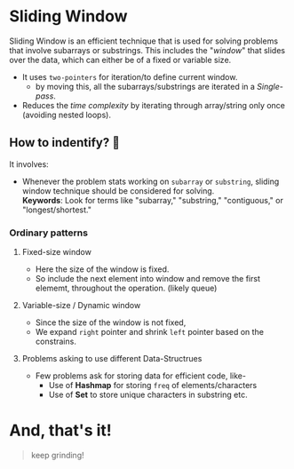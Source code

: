 # Sliding Window

Sliding Window is an efficient technique that is used for solving problems that involve subarrays or substrings.
This includes the "*window*" that slides over the data, which can either be of a fixed or variable size.

- It uses `two-pointers` for iteration/to define current window.
    - by moving this, all the subarrays/substrings are iterated in a *Single-pass*.
- Reduces the *time complexity* by iterating through array/string only once (avoiding nested loops).

## How to indentify? 🤔
It involves: <br>
- Whenever the problem stats working on `subarray` or `substring`, sliding window technique should be considered for solving.<br>
**Keywords**: Look for terms like "subarray," "substring," "contiguous," or "longest/shortest."

### Ordinary patterns

1. Fixed-size window
    - Here the size of the window is fixed.
    - So include the next element into window and remove the first elememt, throughout the operation. (likely queue)

2. Variable-size / Dynamic window
    - Since the size of the window is not fixed, 
    - We expand `right` pointer and shrink `left` pointer based on the constrains.

3. Problems asking to use different Data-Structrues
    - Few problems ask for storing data for efficient code, like-
        - Use of **Hashmap** for storing `freq` of elements/characters
        - Use of **Set** to store unique characters in substring etc.

# And, that's it! 
> keep grinding! 
